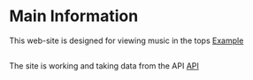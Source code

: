 # Main Information
This web-site is designed for viewing music in the tops
[Example](https://www.statsforspotify.com/)

## 
The site is working and taking data from the API
[API](https://accounts.spotify.com/api)
